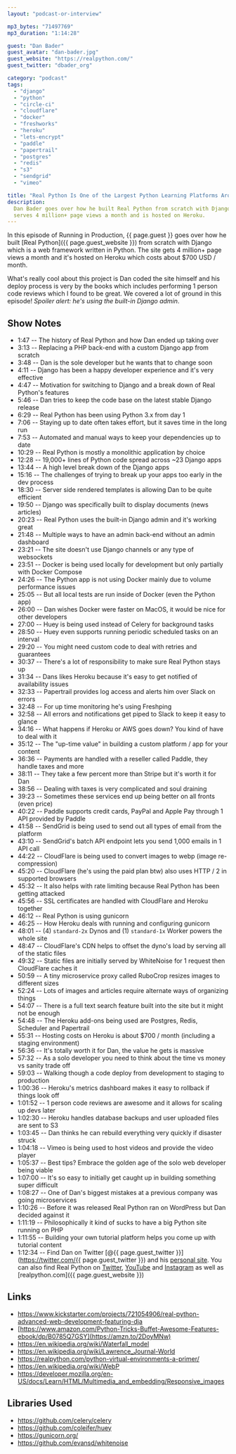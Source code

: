 ```yaml
---
layout: "podcast-or-interview"

mp3_bytes: "71497769"
mp3_duration: "1:14:28"

guest: "Dan Bader"
guest_avatar: "dan-bader.jpg"
guest_website: "https://realpython.com/"
guest_twitter: "dbader_org"

category: "podcast"
tags:
  - "django"
  - "python"
  - "circle-ci"
  - "cloudflare"
  - "docker"
  - "freshworks"
  - "heroku"
  - "lets-encrypt"
  - "paddle"
  - "papertrail"
  - "postgres"
  - "redis"
  - "s3"
  - "sendgrid"
  - "vimeo"

title: "Real Python Is One of the Largest Python Learning Platforms Around"
description:
  Dan Bader goes over how he built Real Python from scratch with Django. It
  serves 4 million+ page views a month and is hosted on Heroku.
---
```


In this episode of Running in Production, {{ page.guest }} goes over how he
built [Real Python]({{ page.guest_website }}) from scratch with Django which is
a web framework written in Python. The site gets 4 million+ page views a month
and it's hosted on Heroku which costs about $700 USD / month.

What's really cool about this project is Dan coded the site himself and his
deploy process is very by the books which includes performing 1 person code
reviews which I found to be great. We covered a lot of ground in this episode!
*Spoiler alert: he's using the built-in Django admin*.

## Show Notes

- 1:47 -- The history of Real Python and how Dan ended up taking over
- 3:13 -- Replacing a PHP back-end with a custom Django app from scratch
- 3:48 -- Dan is the sole developer but he wants that to change soon
- 4:11 -- Django has been a happy developer experience and it's very effective
- 4:47 -- Motivation for switching to Django and a break down of Real Python's features
- 5:46 -- Dan tries to keep the code base on the latest stable Django release
- 6:29 -- Real Python has been using Python 3.x from day 1
- 7:06 -- Staying up to date often takes effort, but it saves time in the long run
- 7:53 -- Automated and manual ways to keep your dependencies up to date
- 10:29 -- Real Python is mostly a monolithic application by choice
- 12:28 -- 19,000+ lines of Python code spread across ~23 Django apps
- 13:44 -- A high level break down of the Django apps
- 15:16 -- The challenges of trying to break up your apps too early in the dev process
- 18:30 -- Server side rendered templates is allowing Dan to be quite efficient
- 19:50 -- Django was specifically built to display documents (news articles)
- 20:23 -- Real Python uses the built-in Django admin and it's working great
- 21:48 -- Multiple ways to have an admin back-end without an admin dashboard
- 23:21 -- The site doesn't use Django channels or any type of websockets
- 23:51 -- Docker is being used locally for development but only partially with Docker Compose
- 24:26 -- The Python app is not using Docker mainly due to volume performance issues
- 25:05 -- But all local tests are run inside of Docker (even the Python app)
- 26:00 -- Dan wishes Docker were faster on MacOS, it would be nice for other developers
- 27:00 -- Huey is being used instead of Celery for background tasks
- 28:50 -- Huey even supports running periodic scheduled tasks on an interval
- 29:20 -- You might need custom code to deal with retries and guarantees
- 30:37 -- There's a lot of responsibility to make sure Real Python stays up
- 31:34 -- Dans likes Heroku because it's easy to get notified of availability issues
- 32:33 -- Papertrail provides log access and alerts him over Slack on errors
- 32:48 -- For up time monitoring he's using Freshping
- 32:58 -- All errors and notifications get piped to Slack to keep it easy to glance
- 34:16 -- What happens if Heroku or AWS goes down? You kind of have to deal with it
- 35:12 -- The "up-time value" in building a custom platform / app for your content
- 36:36 -- Payments are handled with a reseller called Paddle, they handle taxes and more
- 38:11 -- They take a few percent more than Stripe but it's worth it for Dan
- 38:56 -- Dealing with taxes is very complicated and soul draining
- 39:23 -- Sometimes these services end up being better on all fronts (even price)
- 40:22 -- Paddle supports credit cards, PayPal and Apple Pay through 1 API provided by Paddle
- 41:58 -- SendGrid is being used to send out all types of email from the platform
- 43:10 -- SendGrid's batch API endpoint lets you send 1,000 emails in 1 API call
- 44:22 -- CloudFlare is being used to convert images to webp (image re-compression)
- 45:20 -- CloudFlare (he's using the paid plan btw) also uses HTTP / 2 in supported browsers
- 45:32 -- It also helps with rate limiting because Real Python has been getting attacked
- 45:56 -- SSL certificates are handled with CloudFlare and Heroku together
- 46:12 -- Real Python is using gunicorn
- 46:25 -- How Heroku deals with running and configuring gunicorn
- 48:01 -- (4) `standard-2x` Dynos and (1) `standard-1x` Worker powers the whole site
- 48:47 -- CloudFlare's CDN helps to offset the dyno's load by serving all of the static files
- 49:32 -- Static files are initially served by WhiteNoise for 1 request then CloudFlare caches it
- 50:59 -- A tiny microservice proxy called RuboCrop resizes images to different sizes
- 52:24 -- Lots of images and articles require alternate ways of organizing things
- 54:07 -- There is a full text search feature built into the site but it might not be enough
- 54:48 -- The Heroku add-ons being used are Postgres, Redis, Scheduler and Papertrail
- 55:31 -- Hosting costs on Heroku is about $700 / month (including a staging environment)
- 56:36 -- It's totally worth it for Dan, the value he gets is massive
- 57:32 -- As a solo developer you need to think about the time vs money vs sanity trade off
- 59:03 -- Walking though a code deploy from development to staging to production
- 1:00:36 -- Heroku's metrics dashboard makes it easy to rollback if things look off
- 1:01:52 -- 1 person code reviews are awesome and it allows for scaling up devs later
- 1:02:30 -- Heroku handles database backups and user uploaded files are sent to S3
- 1:03:45 -- Dan thinks he can rebuild everything very quickly if disaster struck
- 1:04:18 -- Vimeo is being used to host videos and provide the video player
- 1:05:37 -- Best tips? Embrace the golden age of the solo web developer being viable
- 1:07:00 -- It's so easy to initially get caught up in building something super difficult
- 1:08:27 -- One of Dan's biggest mistakes at a previous company was going microservices
- 1:10:26 -- Before it was released Real Python ran on WordPress but Dan decided against it
- 1:11:19 -- Philosophically it kind of sucks to have a big Python site running on PHP
- 1:11:55 -- Building your own tutorial platform helps you come up with tutorial content
- 1:12:34 -- Find Dan on Twitter [@{{ page.guest_twitter }}](https://twitter.com/{{ page.guest_twitter }}) and his [personal site](https://dbader.org/). You can also find Real Python on [Twitter](https://twitter.com/realpython), [YouTube](https://www.youtube.com/channel/UCI0vQvr9aFn27yR6Ej6n5UA) and [Instagram](https://www.instagram.com/realpython/) as well as [realpython.com]({{ page.guest_website }})

## Links

- <https://www.kickstarter.com/projects/721054906/real-python-advanced-web-development-featuring-dja>
- [https://www.amazon.com/Python-Tricks-Buffet-Awesome-Features-ebook/dp/B0785Q7GSY](https://amzn.to/2DoyMNw)
- <https://en.wikipedia.org/wiki/Waterfall_model>
- <https://en.wikipedia.org/wiki/Lawrence_Journal-World>
- <https://realpython.com/python-virtual-environments-a-primer/>
- <https://en.wikipedia.org/wiki/WebP>
- <https://developer.mozilla.org/en-US/docs/Learn/HTML/Multimedia_and_embedding/Responsive_images>

## Libraries Used

- <https://github.com/celery/celery>
- <https://github.com/coleifer/huey>
- <https://gunicorn.org/>
- <https://github.com/evansd/whitenoise>

